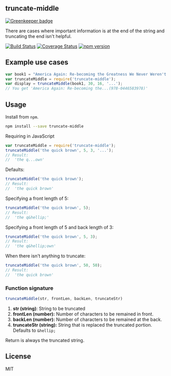 ## truncate-middle

[![Greenkeeper badge](https://badges.greenkeeper.io/kahwee/truncate-middle.svg)](https://greenkeeper.io/)

There are cases where important information is at the end of the string and truncating the end isn't helpful.

[![Build Status](https://travis-ci.org/kahwee/truncate-middle.svg?branch=master)](https://travis-ci.org/kahwee/truncate-middle) [![Coverage Status](https://coveralls.io/repos/kahwee/truncate-middle/badge.svg?branch=master)](https://coveralls.io/r/kahwee/truncate-middle?branch=master) [![npm version](https://badge.fury.io/js/truncate-middle.svg)](http://badge.fury.io/js/truncate-middle)

## Example use cases

```js
var book1 = "America Again: Re-becoming the Greatness We Never Weren't by Stephen Colbert (978-0446583978)";
var truncateMiddle = require('truncate-middle');
var display = truncateMiddle(book1, 30, 16, '...');
// You get 'America Again: Re-becoming the...(978-0446583978)'
```

## Usage
Install from `npm`.

```sh
npm install --save truncate-middle
```

Requiring in JavaScript

```js
var truncateMiddle = require('truncate-middle');
truncateMiddle('the quick brown', 5, 3, '...');
// Result:
//  'the q...own'
```

Defaults:


```js
truncateMiddle('the quick brown');
// Result:
//  'the quick brown'
```

Specifying a front length of 5:

```js
truncateMiddle('the quick brown', 5);
// Result:
//  'the q&hellip;'
```

Specifying a front length of 5 and back length of 3:

```js
truncateMiddle('the quick brown', 5, 3);
// Result:
//  'the q&hellip;own'
```

When there isn't anything to truncate:

```js
truncateMiddle('the quick brown', 50, 50);
// Result:
//  'the quick brown'
```

### Function signature

```js
truncateMiddle(str, frontLen, backLen, truncateStr)
```

1. **str (string)**: String to be truncated
1. **frontLen (number):** Number of characters to be remained in front.
1. **backLen (number):** Number of characters to be remained at the back.
1. **truncateStr (string):** String that is replaced the truncated portion. Defaults to `&hellip;`

Return is always the truncated string.

## License

MIT
